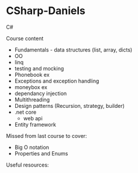 # CSharp-Daniels


C#

Course content

- Fundamentals - data structures (list, array, dicts) 
- OO
- linq
- testing and mocking
- Phonebook ex
- Exceptions and exception handling
- moneybox ex 
- dependancy injection
- Multithreading
- Design patterns (Recursion, strategy, builder)
- .net core
  - web api
- Entity framework

Missed from last course to cover:
- Big O notation
- Properties and Enums


Useful resources:
